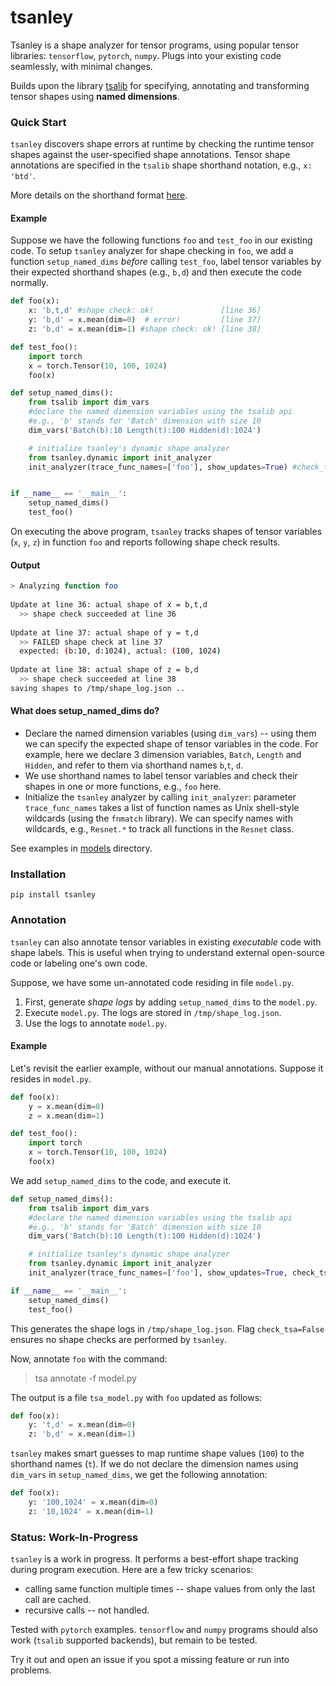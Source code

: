 # tsanley 

Tsanley is a shape analyzer for tensor programs, using popular tensor libraries: `tensorflow`, `pytorch`, `numpy`. Plugs into your existing code seamlessly, with minimal changes.

Builds upon the library [tsalib](https://github.com/ofnote/tsalib) for specifying, annotating and transforming tensor shapes using **named dimensions**. 

### Quick Start

`tsanley` discovers shape errors at runtime by checking the runtime tensor shapes against the user-specified shape annotations. Tensor shape annotations are specified in the `tsalib` shape shorthand notation, e.g., `x: 'btd'`.

More details on the shorthand format [here](https://github.com/ofnote/tsalib/blob/master/notebooks/shorthand.md).

#### Example

Suppose we have the following functions `foo` and `test_foo` in our existing code. To setup `tsanley` analyzer for shape checking in `foo`, we add a function `setup_named_dims` *before* calling `test_foo`, label tensor variables by their expected shorthand shapes (e.g., `b,d`) and then execute the code normally.


```python
def foo(x):
    x: 'b,t,d' #shape check: ok!               [line 36]
    y: 'b,d' = x.mean(dim=0)  # error!         [line 37]
    z: 'b,d' = x.mean(dim=1) #shape check: ok! [line 38]

def test_foo():
    import torch
    x = torch.Tensor(10, 100, 1024)
    foo(x)

def setup_named_dims():
    from tsalib import dim_vars
    #declare the named dimension variables using the tsalib api
    #e.g., 'b' stands for 'Batch' dimension with size 10
    dim_vars('Batch(b):10 Length(t):100 Hidden(d):1024')

    # initialize tsanley's dynamic shape analyzer
    from tsanley.dynamic import init_analyzer
    init_analyzer(trace_func_names=['foo'], show_updates=True) #check_tsa=True, debug=False


if __name__ == '__main__': 
    setup_named_dims()
    test_foo()
```

On executing the above program, `tsanley` tracks shapes of tensor variables (`x`, `y`, `z`) in function `foo` and reports following shape check results.

#### Output

```bash
> Analyzing function foo 
  
Update at line 36: actual shape of x = b,t,d 
  >> shape check succeeded at line 36 
  
Update at line 37: actual shape of y = t,d 
  >> FAILED shape check at line 37 
  expected: (b:10, d:1024), actual: (100, 1024) 
  
Update at line 38: actual shape of z = b,d 
  >> shape check succeeded at line 38 
saving shapes to /tmp/shape_log.json ..
```

#### What does setup_named_dims do?

- Declare the named dimension variables (using `dim_vars`) -- using them we can specify the expected shape of tensor variables in the code. For example, here we declare 3 dimension variables, `Batch`, `Length` and `Hidden`, and refer to them via shorthand names `b`,`t`, `d`. 
- We use shorthand names to label tensor variables and check their shapes in one or more functions, e.g., `foo` here.
- Initialize the `tsanley` analyzer by calling `init_analyzer`: parameter `trace_func_names` takes a list of function names as Unix shell-style wildcards (using the `fnmatch` library). We can specify names with wildcards, e.g., `Resnet.*` to track all functions in the `Resnet` class.

See examples in [models](models/) directory.

### Installation

```
pip install tsanley
```

### Annotation

`tsanley` can also annotate tensor variables in existing *executable* code with shape labels. This is useful when trying to understand external open-source code or labeling one's own code.

Suppose, we have some un-annotated code residing in file `model.py`.

1. First, generate *shape logs* by adding `setup_named_dims` to the `model.py`.
2. Execute `model.py`. The logs are stored in `/tmp/shape_log.json`.
2. Use the logs to annotate `model.py`.

#### Example
Let's revisit the earlier example, without our manual annotations. Suppose it resides in `model.py`.

```python
def foo(x):
    y = x.mean(dim=0) 
    z = x.mean(dim=1) 

def test_foo():
    import torch
    x = torch.Tensor(10, 100, 1024)
    foo(x)
```

We add `setup_named_dims` to the code, and execute it.

```python
def setup_named_dims():
    from tsalib import dim_vars
    #declare the named dimension variables using the tsalib api
    #e.g., 'b' stands for 'Batch' dimension with size 10
    dim_vars('Batch(b):10 Length(t):100 Hidden(d):1024')

    # initialize tsanley's dynamic shape analyzer
    from tsanley.dynamic import init_analyzer
    init_analyzer(trace_func_names=['foo'], show_updates=True, check_tsa=False) # debug=False

if __name__ == '__main__': 
    setup_named_dims()
    test_foo()
```

This generates the shape logs in `/tmp/shape_log.json`. Flag `check_tsa=False` ensures no shape checks are performed by `tsanley`.

Now, annotate `foo` with the command:

> tsa annotate -f model.py

The output is a file `tsa_model.py` with `foo` updated as follows:

```python
def foo(x):
    y: 't,d' = x.mean(dim=0) 
    z: 'b,d' = x.mean(dim=1) 
```

`tsanley` makes smart guesses to map runtime shape values (`100`) to the shorthand names (`t`). If we do not declare the dimension names using `dim_vars` in `setup_named_dims`, we get the following annotation:

```python
def foo(x):
    y: '100,1024' = x.mean(dim=0) 
    z: '10,1024' = x.mean(dim=1) 
```


### Status: Work-In-Progress

`tsanley` is a work in progress. It performs a best-effort shape tracking during program execution. Here are a few tricky scenarios:

- calling same function multiple times -- shape values from only the last call are cached.
- recursive calls -- not handled.

Tested with `pytorch` examples. `tensorflow` and `numpy` programs should also work (`tsalib` supported backends), but remain to be tested.

Try it out and open an issue if you spot a missing feature or run into problems.


